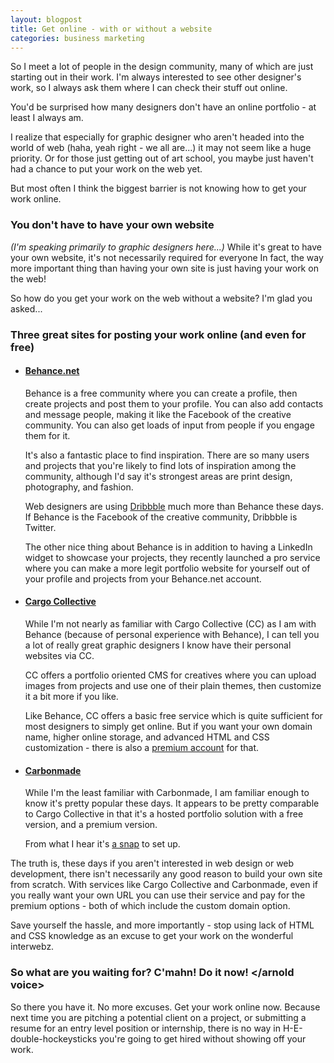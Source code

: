 ```yaml
---
layout: blogpost
title: Get online - with or without a website
categories: business marketing
---
```


<p>So I meet a lot of people in the design community, many of which are just starting out in their work. I'm always interested to see other designer's work, so I always ask them where I can check their stuff out online.</p>

<p>You'd be surprised how many designers don't have an online portfolio - at least I always am.</p>

<p>I realize that especially for graphic designer who aren't headed into the world of web (haha, yeah right - we all are...) it may not seem like a huge priority. Or for those just getting out of art school, you maybe just haven't had a chance to put your work on the web yet.</p>

<p>But most often I think the biggest barrier is not knowing how to get your work online.</p>

<h3>You don't have to have your own website</h3>

<p><em>(I'm speaking primarily to graphic designers here...)</em> While it's great to have your own website, it's not necessarily required for everyone In fact, the way more important thing than having your own site is just having your work on the web!</p>

<p>So how do you get your work on the web without a website? I'm glad you asked...</p>

<h3>Three great sites for posting your work online (and even for free)</h3>

<ul>

<li>
<h4><a href="http://www.behance.net/" target="_blank">Behance.net</a></h4>
<p>Behance is a free community where you can create a profile, then create projects and post them to your profile. You can also add contacts and message people, making it like the Facebook of the creative community. You can also get loads of input from people if you engage them for it.</p>
<p>It's also a fantastic place to find inspiration. There are so many users and projects that you're likely to find lots of inspiration among the community, although I'd say it's strongest areas are print design, photography, and fashion.</p>
<p>Web designers are using <a href="http://dribbble.com" target="_blank">Dribbble</a> much more than Behance these days. If Behance is the Facebook of the creative community, Dribbble is Twitter.</p>
<p>The other nice thing about Behance is in addition to having a LinkedIn widget to showcase your projects, they recently launched a pro service where you can make a more legit portfolio website for yourself out of your profile and projects from your Behance.net account.</p>
</li>

<li>
<h4><a href="http://cargocollective.com/" target="_blank">Cargo Collective</a></h4>
<p>While I'm not nearly as familiar with Cargo Collective (CC) as I am with Behance (because of personal experience with Behance), I can tell you a lot of really great graphic designers I know have their personal websites via CC.</p>
<p>CC offers a portfolio oriented CMS for creatives where you can upload images from projects and use one of their plain themes, then customize it a bit more if you like.</p>
<p>Like Behance, CC offers a basic free service which is quite sufficient for most designers to simply get online. But if you want your own domain name, higher online storage, and advanced HTML and CSS customization - there is also a <a href="http://support.cargocollective.com/customer/portal/articles/724224-site-upgrades" target="_blank">premium account</a> for that.</p>
</li>

<li>
<h4><a href="http://carbonmade.com/" target="_blank">Carbonmade</a></h4>
<p>While I'm the least familiar with Carbonmade, I am familiar enough to know it's pretty popular these days. It appears to be pretty comparable to Cargo Collective in that it's a hosted portfolio solution with a free version, and a premium version.</p>
<p>From what I hear it's <a href="http://speckyboy.com/2008/11/26/8-amazing-free-online-creative-portfolio-community-sites-share-and-inspire/" target="_blank">a snap</a> to set up.</p>
</li>

</ul>

<p>The truth is, these days if you aren't interested in web design or web development, there isn't necessarily any good reason to build your own site from scratch. With services like Cargo Collective and Carbonmade, even if you really want your own URL you can use their service and pay for the premium options - both of which include the custom domain option.</p>

<p>Save yourself the hassle, and more importantly - stop using lack of HTML and CSS knowledge as an excuse to get your work on the wonderful interwebz.</p>

<h3>So what are you waiting for? C'mahn! Do it now! &lt;/arnold voice&gt;</h3>

<p>So there you have it. No more excuses. Get your work online now. Because next time you are pitching a potential client on a project, or submitting a resume for an entry level position or internship, there is no way in H-E-double-hockeysticks you're going to get hired without showing off your work.</p>
